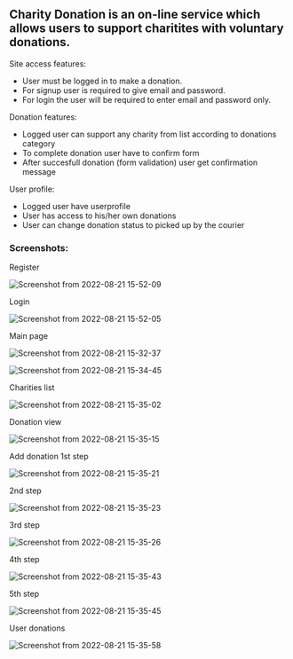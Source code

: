 <h2>Charity Donation is an on-line service which allows users to support charitites with voluntary donations.</h2>

Site access features:

- User must be logged in to make a donation.
 - For signup user is required to give email and password.
 - For login the user will be required to enter email and password only.
    
Donation features:

- Logged user can support any charity from list according to donations category
- To complete donation user have to confirm form
- After succesfull donation (form validation) user get confirmation message

User profile:

- Logged user have userprofile
- User has access to his/her own donations
- User can change donation status to picked up by the courier


  
<h3>Screenshots:</h3>
Register

![Screenshot from 2022-08-21 15-52-09](https://user-images.githubusercontent.com/103775561/185794369-c8eed4de-977d-4814-9d98-5965971faea1.png)

Login

![Screenshot from 2022-08-21 15-52-05](https://user-images.githubusercontent.com/103775561/185794456-e5dc6d01-5a07-4180-befd-f37f62705074.png)

Main page

![Screenshot from 2022-08-21 15-32-37](https://user-images.githubusercontent.com/103775561/185794508-b4785c7f-d55d-46ed-b265-a43c1f7509b4.png)

![Screenshot from 2022-08-21 15-34-45](https://user-images.githubusercontent.com/103775561/185794522-0fec378c-8b98-4925-948e-b9363baf9e1b.png)

Charities list

![Screenshot from 2022-08-21 15-35-02](https://user-images.githubusercontent.com/103775561/185794547-d01fa28e-2f6c-406a-9274-970b52085569.png)

Donation view


![Screenshot from 2022-08-21 15-35-15](https://user-images.githubusercontent.com/103775561/185794576-88a07118-9cef-4236-a55a-257a40c20078.png)

Add donation 
1st step

![Screenshot from 2022-08-21 15-35-21](https://user-images.githubusercontent.com/103775561/185794593-4f264f5b-7d1c-4e67-b6b7-a4e274094b3e.png)

2nd step

![Screenshot from 2022-08-21 15-35-23](https://user-images.githubusercontent.com/103775561/185794608-cd335ffc-258d-47ba-99d5-7520adfb2cb1.png)

3rd step

![Screenshot from 2022-08-21 15-35-26](https://user-images.githubusercontent.com/103775561/185794615-eb36d988-f560-49b0-8d21-7b6918824a83.png)

4th step

![Screenshot from 2022-08-21 15-35-43](https://user-images.githubusercontent.com/103775561/185794627-3d11e4be-2896-4501-bba1-2204bb65b4fa.png)

5th step

![Screenshot from 2022-08-21 15-35-45](https://user-images.githubusercontent.com/103775561/185794640-e707fb4f-5fc5-496f-8424-4bc16161ab23.png)


User donations 

![Screenshot from 2022-08-21 15-35-58](https://user-images.githubusercontent.com/103775561/185794659-1d6f587e-6277-4b64-ac62-443a9b559a1e.png)









